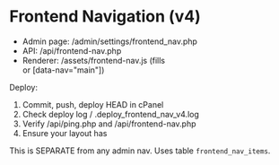 # Frontend Navigation (v4)
- Admin page: /admin/settings/frontend_nav.php
- API: /api/frontend-nav.php
- Renderer: /assets/frontend-nav.js (fills <nav id="site-nav"> or [data-nav="main"])

Deploy:
  1) Commit, push, deploy HEAD in cPanel
  2) Check deploy log / .deploy_frontend_nav_v4.log
  3) Verify /api/ping.php and /api/frontend-nav.php
  4) Ensure your layout has <nav id="site-nav"></nav>

This is SEPARATE from any admin nav. Uses table `frontend_nav_items`.
